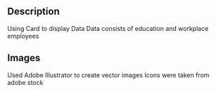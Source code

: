 ## Description 
Using Card to display Data
Data consists of education and workplace employees

## Images 
Used Adobe Illustrator to create vector images 
Icons were taken from adobe stock 